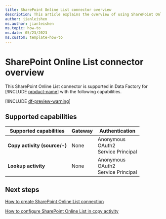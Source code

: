 ```yaml
---
title: SharePoint Online List connector overview
description: This article explains the overview of using SharePoint Online List.
author: jianleishen
ms.author: jianleishen
ms.topic: how-to
ms.date: 05/23/2023
ms.custom: template-how-to 
---
```


# SharePoint Online List connector overview

This SharePoint Online List connector is supported in Data Factory for [!INCLUDE [product-name](../includes/product-name.md)] with the following capabilities.

[!INCLUDE [df-preview-warning](includes/data-factory-preview-warning.md)]

## Supported capabilities

| Supported capabilities | Gateway | Authentication |
| --- | --- | ---|
| **Copy activity (source/-)** | None | Anonymous<br>OAuth2<br>Service Principal |
| **Lookup activity** | None | Anonymous<br>OAuth2<br>Service Principal |

## Next steps

[How to create SharePoint Online List connection](connector-sharepoint-online-list.md)

[How to configure SharePoint Online List in copy activity](connector-sharepoint-online-list-copy-activity.md)
